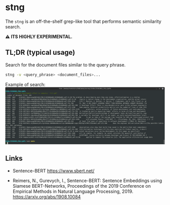 # stng

The `stng` is an off-the-shelf grep-like tool that performs semantic similarity search.

**⚠️ ITS HIGHLY EXPERIMENTAL.**

## TL;DR (typical usage)

Search for the document files similar to the query phrase.

```sh
stng -v <query_phrase> <document_files>...
```

Example of search:  
![](docs/images/run1.png)

## Links

* Sentence-BERT https://www.sbert.net/

* Reimers, N., Gurevych, I., Sentence-BERT: Sentence Embeddings using Siamese BERT-Networks, Proceedings of the 2019 Conference on Empirical Methods in Natural Language Processing, 2019. https://arxiv.org/abs/1908.10084
